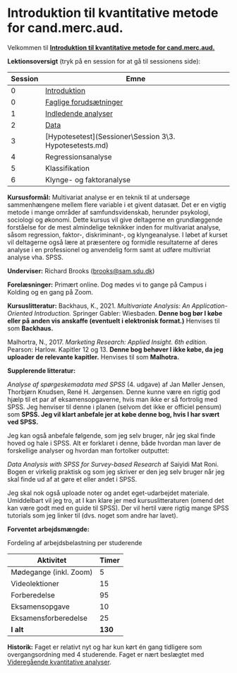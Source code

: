 # Introduktion til kvantitative metode for cand.merc.aud.

Velkommen til [**Introduktion til kvantitative metode for cand.merc.aud.**](https://odin.sdu.dk/sitecore/index.php?a=searchfagbesk&bbcourseid=B200049201-1-F24&lang=da)

**Lektionsoversigt** (tryk på en session for at gå til sessionens side):

| Session             | Emne |
|-----------------------|-------|
| 0 | [Introduktion](https://github.com/RBrooksDK/Kvant/blob/main/Sessioner/0.%20Introduktion.md)     |
| 0 | [Faglige forudsætninger](https://github.com/RBrooksDK/Kvant/blob/main/Sessioner/0.%20Faglige%20foruds%C3%A6tninger.md)    |
| 1 | [Indledende analyser](https://github.com/RBrooksDK/Kvant/blob/main/Sessioner/Session%201/1.%20Indledende%20analyser.md)    |
| 2 | [Data](https://github.com/RBrooksDK/Kvant/blob/main/Sessioner/Session%202/2.%20Data.md)    |
| 3 | [Hypotesetest](Sessioner\Session 3\3. Hypotesetests.md)    |
| 4 | Regressionsanalyse |
| 5 | Klassifikation |
| 6 | Klynge- og faktoranalyse |

**Kursusformål:** Multivariat analyse er en teknik til at undersøge sammenhængene mellem flere variable i et givent datasæt. Det er en vigtig metode i mange områder af samfundsvidenskab, herunder psykologi, sociologi og økonomi. Dette kursus vil give deltagerne en grundlæggende forståelse for de mest almindelige teknikker inden for multivariat analyse, såsom regression, faktor-, diskriminant-, og klyngeanalyse. I løbet af kurset vil deltagerne også lære at præsentere og formidle resultaterne af deres analyse i en professionel og anvendelig form samt at udføre multivriat analyse vha. SPSS.

**Underviser:** Richard Brooks (brooks@sam.sdu.dk)

**Forelæsninger:** Primært online. Dog mødes vi to gange på Campus i Kolding og en gang på Zoom.

**Kursuslitteratur:**
Backhaus, K., 2021. *Multivariate Analysis: An Application-Oriented Introduction.* Springer Gabler: Wiesbaden. **Denne bog bør I købe eller på anden vis anskaffe (eventuelt i elektronisk format.)** Henvises til som **Backhaus.**

Malhortra, N., 2017. *Marketing Research: Applied Insight. 6th edition.* Pearson: Harlow. Kapitler 12 og 13. **Denne bog behøver I ikke købe, da jeg uploader de relevante kapitler.** Henvises til som **Malhotra.**

**Supplerende litteratur:**

*Analyse af spørgeskemadata med SPSS* (4. udgave) af Jan Møller Jensen, Thorbjørn Knudsen, René H. Jørgensen. Denne kunne være en rigtig god hjælp til et par af eksamensopgaverne, hvis man ikke er så fortrolig med SPSS. Jeg henviser til denne i planen (selvom det ikke er officiel pensum) som **SPSS. Jeg vil klart anbefale jer at købe denne bog, hvis I har svært ved SPSS.**

Jeg kan også anbefale følgende, som jeg selv bruger, når jeg skal finde hoved og hale i SPSS. Alt er forklaret i denne, både hvordan man laver de forskellige analyser og hvordan man fortolker outputtet:

*Data Analysis with SPSS for Survey-based Research* af Saiyidi Mat Roni. Bogen er virkelig praktisk og som jeg skriver er den jeg selv bruger når jeg skal finde ud af at gøre et eller andet i SPSS.

Jeg skal nok også uploade noter og andet eget-udarbejdet materiale. Umiddelbart vil jeg tro, at I kan klare jer med kursuslitteraturen (omend det kan være godt med en guide til SPSS). Der vil hertil være rigtig mange SPSS tutorials som jeg linker til (dvs. noget som andre har lavet).

**Forventet arbejdsmængde:**

Fordeling af arbejdsbelastning per studerende

| Aktivitet             | Timer |
|-----------------------|-------|
| Mødegange (inkl. Zoom) | 5     |
| Videolektioner        | 15    |
| Forberedelse          | 95    |
| Eksamensopgave        | 10    |
| Eksamensforberedelse  | 25    |
| **I alt**             | **130** |

**Historik:** Faget er relativt nyt og har kun kørt én gang tidligere som overgangsordning med 4 studerende. Faget er nært beslægtet med [Videregående kvantitative analyser](https://odin.sdu.dk/sitecore/index.php?a=searchfagbesk&uva=b100194x01).